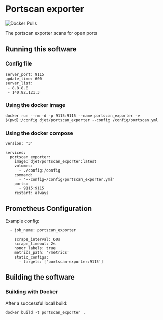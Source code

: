 # Portscan exporter

![Docker Pulls](https://img.shields.io/docker/pulls/djet/portscan_exporter?style=for-the-badge)

The portscan exporter scans for open ports

## Running this software

### Config file

```
server_port: 9115
update_time: 600
server_list:
 - 8.8.8.8
 - 140.82.121.3
```

### Using the docker image
    docker run --rm -d -p 9115:9115 --name portscan_exporter -v $(pwd):/config djet/portscan_exporter --config /config/portscan.yml

### Using the docker compose

```
version: '3'

services:
  portscan_exporter:
    image: djet/portscan_exporter:latest
    volumes:
      - ./config:/config
    command:
      - '--config=/config/portscan_exporter.yml'
    ports:
      - 9115:9115
    restart: always

```
## Prometheus Configuration

Example config:

```
  - job_name: portscan_exporter

    scrape_interval: 60s
    scrape_timeout: 2s
    honor_labels: true
    metrics_path: '/metrics'
    static_configs:
      - targets: ['portscan-exporter:9115']

```

## Building the software

### Building with Docker

After a successful local build:

    docker build -t portscan_exporter .


[hub]: https://hub.docker.com/r/djet/portscan_exporter/
